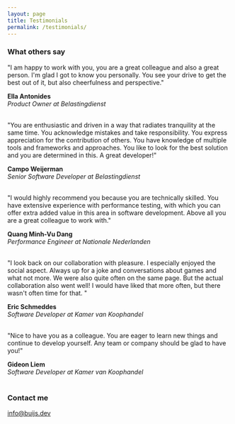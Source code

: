 ```yaml
---
layout: page
title: Testimonials
permalink: /testimonials/
---
```


### What others say

<p>
"I am happy to work with you, you are a great colleague and also a great person.
I'm glad I got to know you personally. You see your drive to get the best out of it, but also cheerfulness and perspective."</p>

**Ella Antonides**<br/>
_Product Owner at Belastingdienst_
<br/>
<br/>

<p>
"You are enthusiastic and driven in a way that radiates tranquility at the same time. You acknowledge mistakes and take responsibility. You express appreciation for the contribution of others. You have knowledge of multiple tools and frameworks and approaches. You like to look for the best solution and you are determined in this. A great developer!"</p>

**Campo Weijerman**<br/>
_Senior Software Developer at Belastingdienst_
<br/>
<br/>

<p>
"I would highly recommend you because you are technically skilled. You have extensive experience with performance testing, with which you can offer extra added value in this area in software development. Above all you are a great colleague to work with."</p>

**Quang Minh-Vu Dang**<br/>
_Performance Engineer at Nationale Nederlanden_
<br/>
<br/>

<p>
"I look back on our collaboration with pleasure. I especially enjoyed the social aspect. Always up for a joke and conversations about games and what not more. We were also quite often on the same page. But the actual collaboration also went well! I would have liked that more often, but there wasn't often time for that.
"</p>

**Eric Schmeddes**<br/>
_Software Developer at Kamer van Koophandel_
<br/>
<br/>

<p>
"Nice to have you as a colleague. You are eager to learn new things and continue to develop yourself. Any team or company should be glad to have you!"</p>

**Gideon Liem**<br/>
_Software Developer at Kamer van Koophandel_
<br/>
<br/>



### Contact me

[info@buijs.dev](mailto:info@buijs.dev)
